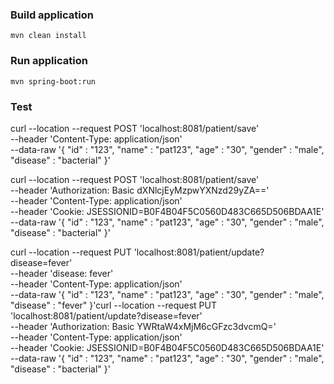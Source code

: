 ### Build application
```
mvn clean install
```
### Run application
```
mvn spring-boot:run
```

### Test
curl --location --request POST 'localhost:8081/patient/save' \
--header 'Content-Type: application/json' \
--data-raw '{
"id" : "123",
"name" : "pat123",
"age" : "30",
"gender" : "male",
"disease" : "bacterial"
}'

curl --location --request POST 'localhost:8081/patient/save' \
--header 'Authorization: Basic dXNlcjEyMzpwYXNzd29yZA==' \
--header 'Content-Type: application/json' \
--header 'Cookie: JSESSIONID=B0F4B04F5C0560D483C665D506BDAA1E' \
--data-raw '{
"id" : "123",
"name" : "pat123",
"age" : "30",
"gender" : "male",
"disease" : "bacterial"
}'



curl --location --request PUT 'localhost:8081/patient/update?disease=fever' \
--header 'disease: fever' \
--header 'Content-Type: application/json' \
--data-raw '{
"id" : "123",
"name" : "pat123",
"age" : "30",
"gender" : "male",
"disease" : "fever"
}'curl --location --request PUT 'localhost:8081/patient/update?disease=fever' \
--header 'Authorization: Basic YWRtaW4xMjM6cGFzc3dvcmQ=' \
--header 'Content-Type: application/json' \
--header 'Cookie: JSESSIONID=B0F4B04F5C0560D483C665D506BDAA1E' \
--data-raw '{
"id" : "123",
"name" : "pat123",
"age" : "30",
"gender" : "male",
"disease" : "bacterial"
}'


